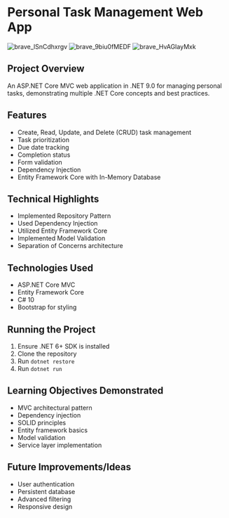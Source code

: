 # Personal Task Management Web App
![brave_lSnCdhxrgv](https://github.com/user-attachments/assets/dfb0513f-b855-4653-b815-f81cb452acb0)
![brave_9biu0fMEDF](https://github.com/user-attachments/assets/460b4448-b626-4472-b9a8-96d2a90eb049)
![brave_HvAGIayMxk](https://github.com/user-attachments/assets/a9437480-f9ac-41be-bc83-08bb27d2b186)


## Project Overview
An ASP.NET Core MVC web application in .NET 9.0 for managing personal tasks, demonstrating multiple .NET Core concepts and best practices.

## Features
- Create, Read, Update, and Delete (CRUD) task management
- Task prioritization
- Due date tracking
- Completion status
- Form validation
- Dependency Injection
- Entity Framework Core with In-Memory Database

## Technical Highlights
- Implemented Repository Pattern
- Used Dependency Injection
- Utilized Entity Framework Core
- Implemented Model Validation
- Separation of Concerns architecture

## Technologies Used
- ASP.NET Core MVC
- Entity Framework Core
- C# 10
- Bootstrap for styling

## Running the Project
1. Ensure .NET 6+ SDK is installed
2. Clone the repository
3. Run `dotnet restore`
4. Run `dotnet run`

## Learning Objectives Demonstrated
- MVC architectural pattern
- Dependency injection
- SOLID principles
- Entity framework basics
- Model validation
- Service layer implementation

## Future Improvements/Ideas
- User authentication
- Persistent database
- Advanced filtering
- Responsive design
